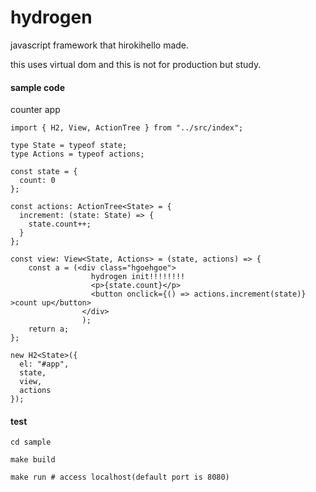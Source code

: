 # hydrogen

javascript framework that hirokihello made.

this uses virtual dom and this is not for production but study.

#### sample code

counter app
```
import { H2, View, ActionTree } from "../src/index";

type State = typeof state;
type Actions = typeof actions;

const state = {
  count: 0
};

const actions: ActionTree<State> = {
  increment: (state: State) => {
    state.count++;
  }
};

const view: View<State, Actions> = (state, actions) => {
    const a = (<div class="hgoehgoe">
                  hydrogen init!!!!!!!!
                  <p>{state.count}</p>
                  <button onclick={() => actions.increment(state)} >count up</button>
                </div>
                );
    return a;
};

new H2<State>({
  el: "#app",
  state,
  view,
  actions
});
```

#### test

```
cd sample

make build

make run # access localhost(default port is 8080)
```
